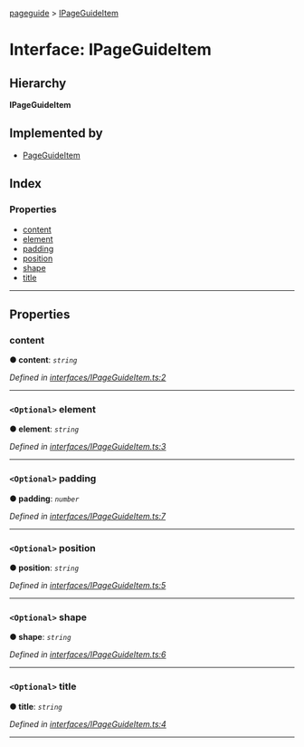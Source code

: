 [pageguide](../README.md) > [IPageGuideItem](../interfaces/ipageguideitem.md)

# Interface: IPageGuideItem

## Hierarchy

**IPageGuideItem**

## Implemented by

* [PageGuideItem](../classes/pageguideitem.md)

## Index

### Properties

* [content](ipageguideitem.md#content)
* [element](ipageguideitem.md#element)
* [padding](ipageguideitem.md#padding)
* [position](ipageguideitem.md#position)
* [shape](ipageguideitem.md#shape)
* [title](ipageguideitem.md#title)

---

## Properties

<a id="content"></a>

###  content

**● content**: *`string`*

*Defined in [interfaces/IPageGuideItem.ts:2](https://github.com/Diligentia-Uitgeverij/pageguide/blob/67b5b06/src/interfaces/IPageGuideItem.ts#L2)*

___
<a id="element"></a>

### `<Optional>` element

**● element**: *`string`*

*Defined in [interfaces/IPageGuideItem.ts:3](https://github.com/Diligentia-Uitgeverij/pageguide/blob/67b5b06/src/interfaces/IPageGuideItem.ts#L3)*

___
<a id="padding"></a>

### `<Optional>` padding

**● padding**: *`number`*

*Defined in [interfaces/IPageGuideItem.ts:7](https://github.com/Diligentia-Uitgeverij/pageguide/blob/67b5b06/src/interfaces/IPageGuideItem.ts#L7)*

___
<a id="position"></a>

### `<Optional>` position

**● position**: *`string`*

*Defined in [interfaces/IPageGuideItem.ts:5](https://github.com/Diligentia-Uitgeverij/pageguide/blob/67b5b06/src/interfaces/IPageGuideItem.ts#L5)*

___
<a id="shape"></a>

### `<Optional>` shape

**● shape**: *`string`*

*Defined in [interfaces/IPageGuideItem.ts:6](https://github.com/Diligentia-Uitgeverij/pageguide/blob/67b5b06/src/interfaces/IPageGuideItem.ts#L6)*

___
<a id="title"></a>

### `<Optional>` title

**● title**: *`string`*

*Defined in [interfaces/IPageGuideItem.ts:4](https://github.com/Diligentia-Uitgeverij/pageguide/blob/67b5b06/src/interfaces/IPageGuideItem.ts#L4)*

___

